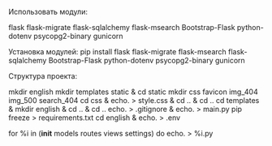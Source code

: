 Использовать модули:

flask
flask-migrate
flask-sqlalchemy
flask-msearch
Bootstrap-Flask
python-dotenv
psycopg2-binary
gunicorn

Установка модулей:
pip install flask flask-migrate flask-msearch flask-sqlalchemy Bootstrap-Flask python-dotenv psycopg2-binary gunicorn

Cтруктура проекта:

mkdir english
mkdir templates static & cd static
mkdir css favicon img_404 img_500 search_404
cd css & echo. > style.css & cd .. & cd ..
cd templates & mkdir english & cd .. & cd ..
echo. > .gitignore & echo. > main.py
pip freeze > requirements.txt
cd english & echo. > .env

for %i in (__init__ models routes views settings) do echo. > %i.py
